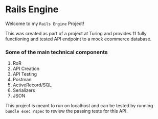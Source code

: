 # Rails Engine

Welcome to my ```Rails Engine``` Project!

This was created as part of a project at Turing and provides 11 fully functioning and tested API endpoint to a mock ecommerce database.

### Some of the main technical components
1.  RoR
2.  API Creation
3.  API Testing
4.  Postman
5.  ActiveRecord/SQL
6.  Serializers
7.  JSON


This project is meant to run on localhost and can be tested by running ```bundle exec rspec``` to review the passing tests for this API.
